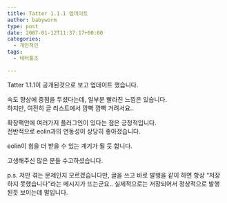 ```yaml
---
title: Tatter 1.1.1 업데이트
author: babyworm
type: post
date: 2007-01-12T11:37:17+00:00
categories:
  - 개인적인
tags:
  - 테터툴즈

---
```

Tatter 1.1.1이 공개된것으로 보고 업데이트 했습니다. 

속도 향상에 중점을 두셨다는데, 일부분 빨라진 느낌은 있습니다.  
하지만, 여전히 글 리스트에서 깜빡 깜빡 거려서요..

확장팩안에 여러가지 플러그인이 있다는 점은 긍정적입니다.  
전반적으로 eolin과의 연동성이 상당히 좋아졌습니다. 

eolin이 힘을 더 받을 수 있는 계기가 될 듯 합니다. 

고생해주신 많은 분들 수고하셨습니다. 

p.s. 저만 겪는 문제인지 모르겠습니다만, 글을 쓰고 바로 발행을 같이 하면 항상 &#8220;저장하지 못했습니다&#8221;라는 메시지가 뜨는군요.. 실제적으로는 저장되어서 정상적으로 발행된듯 보이는데 말입니다.
